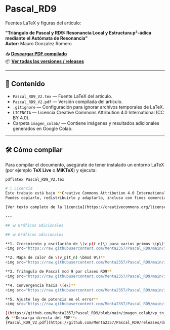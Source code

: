 # Pascal_RD9

Fuentes LaTeX y figuras del artículo:

**"Triángulo de Pascal y RD9: Resonancia Local y Estructura p²-ádica mediante el Autómata de Resonancia"**  
**Autor:** Mauro Gonzalez Romero  

📥 **[Descargar PDF compilado](https://github.com/Menta2357/Pascal_RD9/releases/download/v1.0.0/Pascal_RD9_V2.pdf)**  
📦 **[Ver todas las versiones / releases](https://github.com/Menta2357/Pascal_RD9/releases)**

---

## 📄 Contenido
- `Pascal_RD9_V2.tex` — Fuente LaTeX del artículo.
- `Pascal_RD9_V2.pdf` — Versión compilada del artículo.
- `.gitignore` — Configuración para ignorar archivos temporales de LaTeX.
- `LICENCIA` — Licencia Creative Commons Attribution 4.0 International (CC BY 4.0).
- Carpeta `imagen_colab/` — Contiene imágenes y resultados adicionales generados en Google Colab.

---

## 🛠 Cómo compilar
Para compilar el documento, asegúrate de tener instalado un entorno LaTeX (por ejemplo **TeX Live** o **MiKTeX**) y ejecuta:

```bash
pdflatex Pascal_RD9_V2.tex

# 📜 Licencia
Este trabajo está bajo **Creative Commons Attribution 4.0 International (CC BY 4.0)**.  
Puedes copiarlo, redistribuirlo y adaptarlo, incluso con fines comerciales, siempre que se dé el crédito apropiado al autor original.

[Ver texto completo de la licencia](https://creativecommons.org/licenses/by/4.0/)

---

## 📊 Gráficos adicionales

## 📊 Gráficos adicionales

**1. Crecimiento y oscilación de \(v_p(t_n)\) para varios primos \(p\)**  
<img src="https://raw.githubusercontent.com/Menta2357/Pascal_RD9/main/imagen_colab/vp_tn_multi_p.png" width="800" alt="Crecimiento multi-p">

**2. Mapa de calor de \(v_p(t_n) \bmod 9\)**  
<img src="https://raw.githubusercontent.com/Menta2357/Pascal_RD9/main/imagen_colab/heatmap_vp_mod9.png" width="800" alt="Mapa de calor v_p(t_n) mod 9">

**3. Triángulo de Pascal mod 9 por clases RD9**  
<img src="https://raw.githubusercontent.com/Menta2357/Pascal_RD9/main/imagen_colab/imagenes_pascal_rd9_figura2.png" width="800" alt="Figura Pascal RD9">

**4. Convergencia hacia \(e\)**  
<img src="https://raw.githubusercontent.com/Menta2357/Pascal_RD9/main/imagen_colab/convergencia_.png" width="800" alt="Convergencia hacia e">

**5. Ajuste ley de potencia en el error**  
<img src="https://raw.githubusercontent.com/Menta2357/Pascal_RD9/main/imagen_colab/ajuste_ley_potencia_error.png" width="800" alt="Ajuste ley de potencia en el error">

](https://github.com/Menta2357/Pascal_RD9/blob/main/imagen_colab/vp_tn_multi_p.png)
📥 **Descarga directa del PDF**:  
[Pascal_RD9_V2.pdf](https://github.com/Menta2357/Pascal_RD9/releases/download/v1.0.0/Pascal_RD9_V2.pdf)

